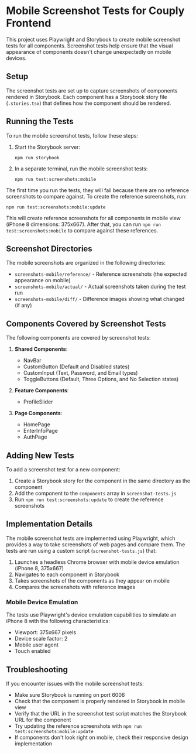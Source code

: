 # Mobile Screenshot Tests for Couply Frontend

This project uses Playwright and Storybook to create mobile screenshot tests for all components. Screenshot tests help ensure that the visual appearance of components doesn't change unexpectedly on mobile devices.

## Setup

The screenshot tests are set up to capture screenshots of components rendered in Storybook. Each component has a Storybook story file (`.stories.tsx`) that defines how the component should be rendered.

## Running the Tests

To run the mobile screenshot tests, follow these steps:

1. Start the Storybook server:

   ```
   npm run storybook
   ```

2. In a separate terminal, run the mobile screenshot tests:
   ```
   npm run test:screenshots:mobile
   ```

The first time you run the tests, they will fail because there are no reference screenshots to compare against. To create the reference screenshots, run:

```
npm run test:screenshots:mobile:update
```

This will create reference screenshots for all components in mobile view (iPhone 8 dimensions: 375x667). After that, you can run `npm run test:screenshots:mobile` to compare against these references.

## Screenshot Directories

The mobile screenshots are organized in the following directories:

- `screenshots-mobile/reference/` - Reference screenshots (the expected appearance on mobile)
- `screenshots-mobile/actual/` - Actual screenshots taken during the test run
- `screenshots-mobile/diff/` - Difference images showing what changed (if any)

## Components Covered by Screenshot Tests

The following components are covered by screenshot tests:

1. **Shared Components**:

   - NavBar
   - CustomButton (Default and Disabled states)
   - CustomInput (Text, Password, and Email types)
   - ToggleButtons (Default, Three Options, and No Selection states)

2. **Feature Components**:

   - ProfileSlider

3. **Page Components**:
   - HomePage
   - EnterInfoPage
   - AuthPage

## Adding New Tests

To add a screenshot test for a new component:

1. Create a Storybook story for the component in the same directory as the component
2. Add the component to the `components` array in `screenshot-tests.js`
3. Run `npm run test:screenshots:update` to create the reference screenshots

## Implementation Details

The mobile screenshot tests are implemented using Playwright, which provides a way to take screenshots of web pages and compare them. The tests are run using a custom script (`screenshot-tests.js`) that:

1. Launches a headless Chrome browser with mobile device emulation (iPhone 8, 375x667)
2. Navigates to each component in Storybook
3. Takes screenshots of the components as they appear on mobile
4. Compares the screenshots with reference images

### Mobile Device Emulation

The tests use Playwright's device emulation capabilities to simulate an iPhone 8 with the following characteristics:

- Viewport: 375x667 pixels
- Device scale factor: 2
- Mobile user agent
- Touch enabled

## Troubleshooting

If you encounter issues with the mobile screenshot tests:

- Make sure Storybook is running on port 6006
- Check that the component is properly rendered in Storybook in mobile view
- Verify that the URL in the screenshot test script matches the Storybook URL for the component
- Try updating the reference screenshots with `npm run test:screenshots:mobile:update`
- If components don't look right on mobile, check their responsive design implementation
